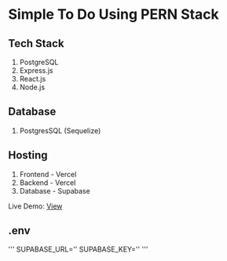 # Simple To Do Using PERN Stack

## Tech Stack
1. PostgreSQL
2. Express.js
3. React.js
4. Node.js

## Database
1. PostgresSQL (Sequelize)

## Hosting
1. Frontend - Vercel
2. Backend - Vercel
3. Database - Supabase

Live Demo: [View](https://pern-todo-app-client-kt8xcb4qz-thakshakas-projects.vercel.app/)

## .env
'''
SUPABASE_URL=''
SUPABASE_KEY=''
'''
